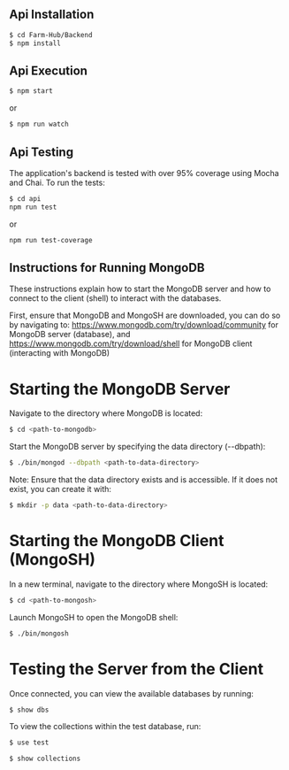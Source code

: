 ## Api Installation

```sh
$ cd Farm-Hub/Backend
$ npm install
```

## Api Execution

```sh
$ npm start
```

or

```sh
$ npm run watch
```

## Api Testing

The application's backend is tested with over 95% coverage using Mocha and Chai. To run the tests:

```sh
$ cd api
npm run test
```

or

```sh
npm run test-coverage
```

## Instructions for Running MongoDB

These instructions explain how to start the MongoDB server and how to connect to the client (shell) to interact with the databases.

First, ensure that MongoDB and MongoSH are downloaded, you can do so by navigating to: https://www.mongodb.com/try/download/community for MongoDB server (database), and https://www.mongodb.com/try/download/shell for MongoDB client (interacting with MongoDB)

# Starting the MongoDB Server

Navigate to the directory where MongoDB is located:

```sh
$ cd <path-to-mongodb>
```

Start the MongoDB server by specifying the data directory (--dbpath):

```sh
$ ./bin/mongod --dbpath <path-to-data-directory>
```

Note: Ensure that the data directory exists and is accessible. If it does not exist, you can create it with:

```sh
$ mkdir -p data <path-to-data-directory>
```

# Starting the MongoDB Client (MongoSH)

In a new terminal, navigate to the directory where MongoSH is located:

```bash
$ cd <path-to-mongosh>
```

Launch MongoSH to open the MongoDB shell:

```bash
$ ./bin/mongosh
```

# Testing the Server from the Client

Once connected, you can view the available databases by running:

```sh
$ show dbs
```

To view the collections within the test database, run:

```sh
$ use test
```

```sh
$ show collections
```
